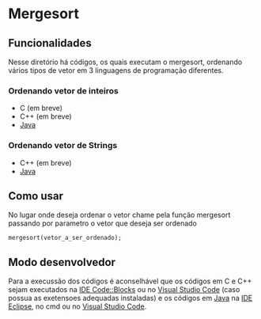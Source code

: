 # Mergesort
<!-- 
## Funcionamento
-->

## Funcionalidades
Nesse diretório há códigos, os quais executam o mergesort, ordenando vários tipos de vetor em 3 linguagens de programação diferentes.

### Ordenando vetor de inteiros
- C (em breve)
- C++ (em breve)
- [Java](./java/mergeInt.java)

### Ordenando vetor de Strings
- C++ (em breve)
- [Java](./java/mergeString.java)

## Como usar
No lugar onde deseja ordenar o vetor chame pela função mergesort passando por parametro o vetor que deseja ser ordenado

```
mergesort(vetor_a_ser_ordenado);
```

## Modo desenvolvedor
Para a execussão dos códigos é aconselhável que os códigos em C e C++ sejam executados na [IDE Code::Blocks](https://www.codeblocks.org/) ou no [Visual Studio Code](https://code.visualstudio.com/) (caso possua as exetensoes adequadas instaladas) e os códigos em [Java](./java) na [IDE Eclipse](https://www.eclipse.org/), no cmd ou no [Visual Studio Code](https://code.visualstudio.com/).
